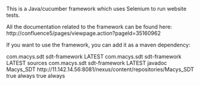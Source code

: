 This is a Java/cucumber framework which uses Selenium to run website tests.

All the documentation related to the framework can be found here:
http://confluence5/pages/viewpage.action?pageId=35160962

If you want to use the framework, you can add it as a maven dependency:

<dependency>
    <groupId>com.macys.sdt</groupId>
    <artifactId>sdt-framework</artifactId>
    <version>LATEST</version>
</dependency>
<dependency>
    <groupId>com.macys.sdt</groupId>
    <artifactId>sdt-framework</artifactId>
    <version>LATEST</version>
    <classifier>sources</classifier>
</dependency>
<dependency>
    <groupId>com.macys.sdt</groupId>
    <artifactId>sdt-framework</artifactId>
    <version>LATEST</version>
    <classifier>javadoc</classifier>
</dependency>

<repository>
    <id>Macys_SDT</id>
    <url>http://11.142.14.56:8081/nexus/content/repositories/Macys_SDT</url>
    <releases>
        <enabled>true</enabled>
        <updatePolicy>always</updatePolicy>
    </releases>
    <snapshots>
        <enabled>true</enabled>
        <updatePolicy>always</updatePolicy>
    </snapshots>
</repository>